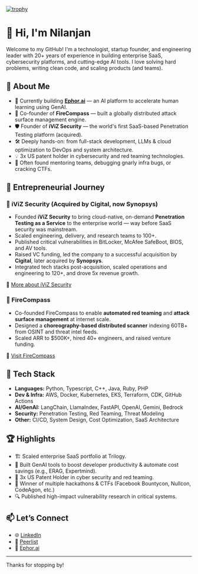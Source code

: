 [![trophy](https://github-profile-trophy.vercel.app/?username=n1lanjan&theme=matrix)](https://github.com/ryo-ma/github-profile-trophy)

# 👋 Hi, I'm Nilanjan

Welcome to my GitHub! I'm a technologist, startup founder, and engineering leader with 20+ years of experience in building enterprise SaaS, cybersecurity platforms, and cutting-edge AI tools. I love solving hard problems, writing clean code, and scaling products (and teams).

## 🚀 About Me

- 🔭 Currently building **[Ephor.ai](https://www.ephor.ai)** — an AI platform to accelerate human learning using GenAI.
- 🧠 Co-founder of **FireCompass** — built a globally distributed attack surface management engine.
- 🛡️ Founder of **iViZ Security** — the world's first SaaS-based Penetration Testing platform (acquired).
- 🛠️ Deeply hands-on: from full-stack development, LLMs & cloud optimization to DevOps and system architecture.
- 💡 3x US patent holder in cybersecurity and red teaming technologies.
- 💬 Often found mentoring teams, debugging gnarly infra bugs, or cracking CTFs.

## 🧗 Entrepreneurial Journey

### 🔐 iViZ Security (Acquired by Cigital, now Synopsys)

- Founded **iViZ Security** to bring cloud-native, on-demand **Penetration Testing as a Service** to the enterprise world — way before SaaS security was mainstream.
- Scaled engineering, delivery, and research teams to 100+.
- Published critical vulnerabilities in BitLocker, McAfee SafeBoot, BIOS, and AV tools.
- Raised VC funding, led the company to a successful acquisition by **Cigital**, later acquired by **Synopsys**.
- Integrated tech stacks post-acquisition, scaled operations and engineering to 120+, and drove 5x revenue growth.

🔗 [More about iViZ Security](https://en.wikipedia.org/wiki/IViz_Security)

### 🧠 FireCompass

- Co-founded FireCompass to enable **automated red teaming** and **attack surface management** at internet scale.
- Designed a **choreography-based distributed scanner** indexing 60TB+ from OSINT and threat intel feeds.
- Scaled ARR to $500K+, hired 40+ engineers, and raised venture funding.

🔗 [Visit FireCompass](https://www.firecompass.com)

## 🧰 Tech Stack

- **Languages:** Python, Typescript, C++, Java, Ruby, PHP 
- **Dev & Infra:** AWS, Docker, Kubernetes, EKS, Terraform, CDK, GitHub Actions
- **AI/GenAI:** LangChain, LlamaIndex, FastAPI, OpenAI, Gemini, Bedrock  
- **Security:** Penetration Testing, Red Teaming, Threat Modeling  
- **Other:** CI/CD, System Design, Cost Optimization, SaaS Architecture

## 🏆 Highlights

- 🏗️ Scaled enterprise SaaS portfolio at Trilogy.
- 🤖 Built GenAI tools to boost developer productivity & automate cost savings (e.g., ERAG, Expertmind).
- 🧠 3x US Patent Holder in cyber security and red teaming.
- 🥇 Winner of multiple hackathons & CTFs (Facebook Bountycon, Nullcon, CodeAgon, etc.)
- 🔍 Published high-impact vulnerability research in critical systems.

## 📫 Let’s Connect

- 🌐 [LinkedIn](https://linkedin.com/in/n1lanjan)
- 🧪 [Peerlist](https://peerlist.io/n1lanjan)
- 🧠 [Ephor.ai](https://www.ephor.ai)

---

Thanks for stopping by!
